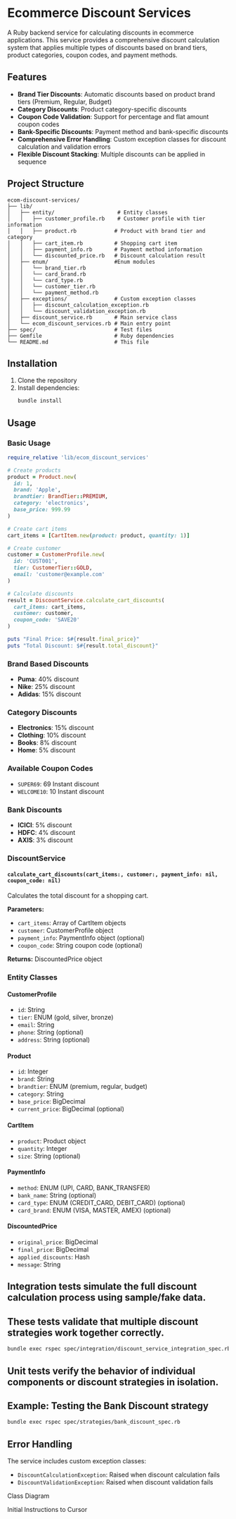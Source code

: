# Ecommerce Discount Services

A Ruby backend service for calculating discounts in ecommerce applications. This service provides a comprehensive discount calculation system that applies multiple types of discounts based on brand tiers, product categories, coupon codes, and payment methods.

## Features

- **Brand Tier Discounts**: Automatic discounts based on product brand tiers (Premium, Regular, Budget)
- **Category Discounts**: Product category-specific discounts
- **Coupon Code Validation**: Support for percentage and flat amount coupon codes
- **Bank-Specific Discounts**: Payment method and bank-specific discounts
- **Comprehensive Error Handling**: Custom exception classes for discount calculation and validation errors
- **Flexible Discount Stacking**: Multiple discounts can be applied in sequence

## Project Structure

```
ecom-discount-services/
├── lib/
│   ├── entity/                    # Entity classes
│   │   ├── customer_profile.rb    # Customer profile with tier information
│   │   ├── product.rb            # Product with brand tier and category
│   │   ├── cart_item.rb          # Shopping cart item
│   │   ├── payment_info.rb       # Payment method information
│   │   └── discounted_price.rb   # Discount calculation result
│   ├── enum/                     #Enum modules
│   │   └── brand_tier.rb   
│   │   └── card_brand.rb  
│   │   └── card_type.rb  
│   │   └── customer_tier.rb  
│   │   └── payment_method.rb            
│   ├── exceptions/               # Custom exception classes
│   │   ├── discount_calculation_exception.rb
│   │   └── discount_validation_exception.rb
│   ├── discount_service.rb       # Main service class
│   └── ecom_discount_services.rb # Main entry point
├── spec/                         # Test files
├── Gemfile                       # Ruby dependencies
└── README.md                     # This file
```

## Installation

1. Clone the repository
2. Install dependencies:
   ```bash
   bundle install
   ```

## Usage

### Basic Usage

```ruby
require_relative 'lib/ecom_discount_services'

# Create products
product = Product.new(
  id: 1,
  brand: 'Apple',
  brandtier: BrandTier::PREMIUM,
  category: 'electronics',
  base_price: 999.99
)

# Create cart items
cart_items = [CartItem.new(product: product, quantity: 1)]

# Create customer
customer = CustomerProfile.new(
  id: 'CUST001',
  tier: CustomerTier::GOLD,
  email: 'customer@example.com'
)

# Calculate discounts
result = DiscountService.calculate_cart_discounts(
  cart_items: cart_items,
  customer: customer,
  coupon_code: 'SAVE20'
)

puts "Final Price: $#{result.final_price}"
puts "Total Discount: $#{result.total_discount}"
```

### Brand Based Discounts

- **Puma**: 40% discount
- **Nike**: 25% discount
- **Adidas**: 15% discount

### Category Discounts

- **Electronics**: 15% discount
- **Clothing**: 10% discount
- **Books**: 8% discount
- **Home**: 5% discount

### Available Coupon Codes

- `SUPER69`: 69 Instant discount
- `WELCOME10`: 10 Instant discount  

### Bank Discounts

- **ICICI**: 5% discount
- **HDFC**: 4% discount
- **AXIS**: 3% discount

### DiscountService

#### `calculate_cart_discounts(cart_items:, customer:, payment_info: nil, coupon_code: nil)`

Calculates the total discount for a shopping cart.

**Parameters:**
- `cart_items`: Array of CartItem objects
- `customer`: CustomerProfile object
- `payment_info`: PaymentInfo object (optional)
- `coupon_code`: String coupon code (optional)

**Returns:** DiscountedPrice object


### Entity Classes

#### CustomerProfile
- `id`: String
- `tier`: ENUM (gold, silver, bronze)
- `email`: String
- `phone`: String (optional)
- `address`: String (optional)

#### Product
- `id`: Integer
- `brand`: String
- `brandtier`: ENUM (premium, regular, budget)
- `category`: String
- `base_price`: BigDecimal
- `current_price`: BigDecimal (optional)

#### CartItem
- `product`: Product object
- `quantity`: Integer
- `size`: String (optional)

#### PaymentInfo
- `method`: ENUM (UPI, CARD, BANK_TRANSFER)
- `bank_name`: String (optional)
- `card_type`: ENUM (CREDIT_CARD, DEBIT_CARD) (optional)
- `card_brand`: ENUM (VISA, MASTER, AMEX) (optional)

#### DiscountedPrice
- `original_price`: BigDecimal
- `final_price`: BigDecimal
- `applied_discounts`: Hash
- `message`: String


## Integration tests simulate the full discount calculation process using sample/fake data. 
## These tests validate that multiple discount strategies work together correctly.

```bash
bundle exec rspec spec/integration/discount_service_integration_spec.rb
```

## Unit tests verify the behavior of individual components or discount strategies in isolation.
## Example: Testing the Bank Discount strategy

```bash
bundle exec rspec spec/strategies/bank_discount_spec.rb
```

## Error Handling

The service includes custom exception classes:

- `DiscountCalculationException`: Raised when discount calculation fails
- `DiscountValidationException`: Raised when discount validation fails

Class Diagram


Initial Instructions to Cursor